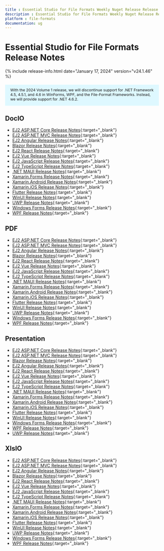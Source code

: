 ```yaml
---
title : Essential Studio for File Formats Weekly Nuget Release Release Notes  
description : Essential Studio for File Formats Weekly Nuget Release Release Notes  
platform : file-formats
documentation: ug
---
```


# Essential Studio for File Formats  Release Notes  

{% include release-info.html date="January 17, 2024" version="v24.1.46" %}

<style>
#license {
    font-size: .88em!important;
	margin-top: 1.5em;     
	margin-bottom: 1.5em;
    background-color: #def8ff;
    padding: 10px 17px 14px;
}
</style>

<div id="license">
With the 2024 Volume 1 release, we will discontinue support for .NET Framework 4.5, 4.5.1, and 4.6 in WinForms, WPF, and the File-Format Frameworks. Instead, we will provide support for .NET 4.6.2.
</div>


## DocIO

* [EJ2 ASP.NET Core Release Notes](https://ej2.syncfusion.com/aspnetcore/documentation/release-notes/24.1.46#docio){:target="_blank"}
* [EJ2 ASP.NET MVC Release Notes](https://ej2.syncfusion.com/aspnetmvc/documentation/release-notes/24.1.46#docio){:target="_blank"}
* [EJ2 Angular Release Notes](https://ej2.syncfusion.com/angular/documentation/release-notes/24.1.46#docio){:target="_blank"}
* [Blazor Release Notes](https://blazor.syncfusion.com/documentation/release-notes/24.1.46#docio){:target="_blank"}
* [EJ2 React Release Notes](https://ej2.syncfusion.com/react/documentation/release-notes/24.1.46#docio){:target="_blank"}
* [EJ2 Vue  Release Notes](https://ej2.syncfusion.com/vue/documentation/release-notes/24.1.46#docio){:target="_blank"}
* [EJ2 JavaScript Release Notes](https://ej2.syncfusion.com/javascript/documentation/release-notes/24.1.46#docio){:target="_blank"}
* [EJ2 TypeScript Release Notes](https://ej2.syncfusion.com/documentation/release-notes/24.1.46#docio){:target="_blank"}
* [.NET MAUI Release Notes](/maui/release-notes/v24.1.46#docio){:target="_blank"}
* [Xamarin.Forms Release Notes](/xamarin/release-notes/v24.1.46#docio){:target="_blank"}
* [Xamarin.Android Release Notes](/xamarin-android/release-notes/v24.1.46#docio){:target="_blank"}
* [Xamarin.iOS Release Notes](/xamarin-ios/release-notes/v24.1.46#docio){:target="_blank"}
* [Flutter Release Notes](/flutter/release-notes/v24.1.46#docio){:target="_blank"}
* [WinUI Release Notes](/winui/release-notes/v24.1.46#docio){:target="_blank"}
* [UWP Release Notes](/uwp/release-notes/v24.1.46#docio){:target="_blank"}
* [Windows Forms Release Notes](/windowsforms/release-notes/v24.1.46#docio){:target="_blank"}
* [WPF Release Notes](/wpf/release-notes/v24.1.46#docio){:target="_blank"}



## PDF

* [EJ2 ASP.NET Core Release Notes](https://ej2.syncfusion.com/aspnetcore/documentation/release-notes/24.1.46#pdf){:target="_blank"}
* [EJ2 ASP.NET MVC Release Notes](https://ej2.syncfusion.com/aspnetmvc/documentation/release-notes/24.1.46#pdf){:target="_blank"}
* [EJ2 Angular Release Notes](https://ej2.syncfusion.com/angular/documentation/release-notes/24.1.46#pdf){:target="_blank"}
* [Blazor Release Notes](https://blazor.syncfusion.com/documentation/release-notes/24.1.46#pdf){:target="_blank"}
* [EJ2 React Release Notes](https://ej2.syncfusion.com/react/documentation/release-notes/24.1.46#pdf){:target="_blank"}
* [EJ2 Vue  Release Notes](https://ej2.syncfusion.com/vue/documentation/release-notes/24.1.46#pdf){:target="_blank"}
* [EJ2 JavaScript Release Notes](https://ej2.syncfusion.com/javascript/documentation/release-notes/24.1.46#pdf){:target="_blank"}
* [EJ2 TypeScript Release Notes](https://ej2.syncfusion.com/documentation/release-notes/24.1.46#pdf){:target="_blank"}
* [.NET MAUI Release Notes](/maui/release-notes/v24.1.46#pdf){:target="_blank"}
* [Xamarin.Forms Release Notes](/xamarin/release-notes/v24.1.46#pdf){:target="_blank"}
* [Xamarin.Android Release Notes](/xamarin-android/release-notes/v24.1.46#pdf){:target="_blank"}
* [Xamarin.iOS Release Notes](/xamarin-ios/release-notes/v24.1.46#pdf){:target="_blank"}
* [Flutter Release Notes](/flutter/release-notes/v24.1.46#pdf){:target="_blank"}
* [WinUI Release Notes](/winui/release-notes/v24.1.46#pdf){:target="_blank"}
* [UWP Release Notes](/uwp/release-notes/v24.1.46#pdf){:target="_blank"}
* [Windows Forms Release Notes](/windowsforms/release-notes/v24.1.46#pdf){:target="_blank"}
* [WPF Release Notes](/wpf/release-notes/v24.1.46#pdf){:target="_blank"}


## Presentation

* [EJ2 ASP.NET Core Release Notes](https://ej2.syncfusion.com/aspnetcore/documentation/release-notes/24.1.46#presentation){:target="_blank"}
* [EJ2 ASP.NET MVC Release Notes](https://ej2.syncfusion.com/aspnetmvc/documentation/release-notes/24.1.46#presentation){:target="_blank"}
* [Blazor Release Notes](https://blazor.syncfusion.com/documentation/release-notes/24.1.46#presentation){:target="_blank"}
* [EJ2 Angular Release Notes](https://ej2.syncfusion.com/angular/documentation/release-notes/24.1.46#presentation){:target="_blank"}
* [EJ2 React Release Notes](https://ej2.syncfusion.com/react/documentation/release-notes/24.1.46#presentation){:target="_blank"}
* [EJ2 Vue  Release Notes](https://ej2.syncfusion.com/vue/documentation/release-notes/24.1.46#presentation){:target="_blank"}
* [EJ2 JavaScript Release Notes](https://ej2.syncfusion.com/javascript/documentation/release-notes/24.1.46#presentation){:target="_blank"}
* [EJ2 TypeScript Release Notes](https://ej2.syncfusion.com/documentation/release-notes/24.1.46#presentation){:target="_blank"}
* [.NET MAUI Release Notes](/maui/release-notes/v24.1.46#presentation){:target="_blank"}
* [Xamarin.Forms Release Notes](/xamarin/release-notes/v24.1.46#presentation){:target="_blank"}
* [Xamarin.Android Release Notes](/xamarin-android/release-notes/v24.1.46#presentation){:target="_blank"}
* [Xamarin.iOS Release Notes](/xamarin-ios/release-notes/v24.1.46#presentation){:target="_blank"}
* [Flutter Release Notes](/flutter/release-notes/v24.1.46#presentation){:target="_blank"}
* [WinUI Release Notes](/winui/release-notes/v24.1.46#presentation){:target="_blank"}
* [Windows Forms Release Notes](/windowsforms/release-notes/v24.1.46#presentation){:target="_blank"}
* [WPF Release Notes](/wpf/release-notes/v24.1.46#presentation){:target="_blank"}
* [UWP Release Notes](/uwp/release-notes/v24.1.46#presentation){:target="_blank"}



## XlsIO

* [EJ2 ASP.NET Core Release Notes](https://ej2.syncfusion.com/aspnetcore/documentation/release-notes/24.1.46#xlsio){:target="_blank"}
* [EJ2 ASP.NET MVC Release Notes](https://ej2.syncfusion.com/aspnetmvc/documentation/release-notes/24.1.46#xlsio){:target="_blank"}
* [EJ2 Angular Release Notes](https://ej2.syncfusion.com/angular/documentation/release-notes/24.1.46#xlsio){:target="_blank"}
* [Blazor Release Notes](https://blazor.syncfusion.com/documentation/release-notes/24.1.46#xlsio){:target="_blank"}
* [EJ2 React Release Notes](https://ej2.syncfusion.com/react/documentation/release-notes/24.1.46#xlsio){:target="_blank"}
* [EJ2 Vue  Release Notes](https://ej2.syncfusion.com/vue/documentation/release-notes/24.1.46#xlsio){:target="_blank"}
* [EJ2 JavaScript Release Notes](https://ej2.syncfusion.com/javascript/documentation/release-notes/24.1.46#xlsio){:target="_blank"}
* [EJ2 TypeScript Release Notes](https://ej2.syncfusion.com/documentation/release-notes/24.1.46#xlsio){:target="_blank"}
* [.NET MAUI Release Notes](/maui/release-notes/v24.1.46#xlsio){:target="_blank"}
* [Xamarin.Forms Release Notes](/xamarin/release-notes/v24.1.46#xlsio){:target="_blank"}
* [Xamarin.Android Release Notes](/xamarin-android/release-notes/v24.1.46#xlsio){:target="_blank"}
* [Xamarin.iOS Release Notes](/xamarin-ios/release-notes/v24.1.46#xlsio){:target="_blank"}
* [Flutter Release Notes](/flutter/release-notes/v24.1.46#xlsio){:target="_blank"}
* [WinUI Release Notes](/winui/release-notes/v24.1.46#xlsio){:target="_blank"}
* [UWP Release Notes](/uwp/release-notes/v24.1.46#xlsio){:target="_blank"}
* [Windows Forms Release Notes](/windowsforms/release-notes/v24.1.46#xlsio){:target="_blank"}
* [WPF Release Notes](/wpf/release-notes/v24.1.46#xlsio){:target="_blank"}


